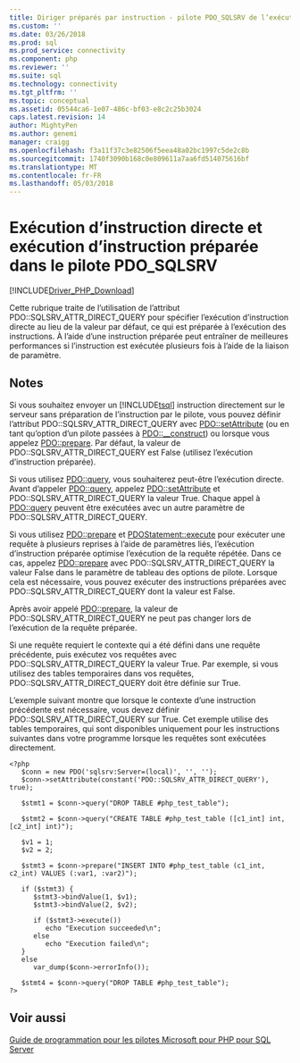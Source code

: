 ```yaml
---
title: Diriger préparés par instruction - pilote PDO_SQLSRV de l’exécution instruction | Documents Microsoft
ms.custom: ''
ms.date: 03/26/2018
ms.prod: sql
ms.prod_service: connectivity
ms.component: php
ms.reviewer: ''
ms.suite: sql
ms.technology: connectivity
ms.tgt_pltfrm: ''
ms.topic: conceptual
ms.assetid: 05544ca6-1e07-486c-bf03-e8c2c25b3024
caps.latest.revision: 14
author: MightyPen
ms.author: genemi
manager: craigg
ms.openlocfilehash: f3a11f37c3e82506f5eea48a02bc1997c5de2c8b
ms.sourcegitcommit: 1740f3090b168c0e809611a7aa6fd514075616bf
ms.translationtype: MT
ms.contentlocale: fr-FR
ms.lasthandoff: 05/03/2018
---
```

# <a name="direct-statement-execution-and-prepared-statement-execution-in-the-pdosqlsrv-driver"></a>Exécution d’instruction directe et exécution d’instruction préparée dans le pilote PDO_SQLSRV
[!INCLUDE[Driver_PHP_Download](../../includes/driver_php_download.md)]

Cette rubrique traite de l’utilisation de l’attribut PDO::SQLSRV_ATTR_DIRECT_QUERY pour spécifier l’exécution d’instruction directe au lieu de la valeur par défaut, ce qui est préparée à l’exécution des instructions. À l’aide d’une instruction préparée peut entraîner de meilleures performances si l’instruction est exécutée plusieurs fois à l’aide de la liaison de paramètre.  
  
## <a name="remarks"></a>Notes  
Si vous souhaitez envoyer un [!INCLUDE[tsql](../../includes/tsql_md.md)] instruction directement sur le serveur sans préparation de l’instruction par le pilote, vous pouvez définir l’attribut PDO::SQLSRV_ATTR_DIRECT_QUERY avec [PDO::setAttribute](../../connect/php/pdo-setattribute.md) (ou en tant qu’option d’un pilote passées à [PDO::__construct](../../connect/php/pdo-construct.md)) ou lorsque vous appelez [PDO::prepare](../../connect/php/pdo-prepare.md). Par défaut, la valeur de PDO::SQLSRV_ATTR_DIRECT_QUERY est False (utilisez l’exécution d’instruction préparée).  
  
Si vous utilisez [PDO::query](../../connect/php/pdo-query.md), vous souhaiterez peut-être l’exécution directe. Avant d’appeler [PDO::query](../../connect/php/pdo-query.md), appelez [PDO::setAttribute](../../connect/php/pdo-setattribute.md) et PDO::SQLSRV_ATTR_DIRECT_QUERY la valeur True.  Chaque appel à [PDO::query](../../connect/php/pdo-query.md) peuvent être exécutées avec un autre paramètre de PDO::SQLSRV_ATTR_DIRECT_QUERY.  
  
Si vous utilisez [PDO::prepare](../../connect/php/pdo-prepare.md) et [PDOStatement::execute](../../connect/php/pdostatement-execute.md) pour exécuter une requête à plusieurs reprises à l’aide de paramètres liés, l’exécution d’instruction préparée optimise l’exécution de la requête répétée.  Dans ce cas, appelez [PDO::prepare](../../connect/php/pdo-prepare.md) avec PDO::SQLSRV_ATTR_DIRECT_QUERY la valeur False dans le paramètre de tableau des options de pilote. Lorsque cela est nécessaire, vous pouvez exécuter des instructions préparées avec PDO::SQLSRV_ATTR_DIRECT_QUERY dont la valeur est False.  
  
Après avoir appelé [PDO::prepare](../../connect/php/pdo-prepare.md), la valeur de PDO::SQLSRV_ATTR_DIRECT_QUERY ne peut pas changer lors de l’exécution de la requête préparée.  
  
Si une requête requiert le contexte qui a été défini dans une requête précédente, puis exécutez vos requêtes avec PDO::SQLSRV_ATTR_DIRECT_QUERY la valeur True. Par exemple, si vous utilisez des tables temporaires dans vos requêtes, PDO::SQLSRV_ATTR_DIRECT_QUERY doit être définie sur True.  
  
L’exemple suivant montre que lorsque le contexte d’une instruction précédente est nécessaire, vous devez définir PDO::SQLSRV_ATTR_DIRECT_QUERY sur True.  Cet exemple utilise des tables temporaires, qui sont disponibles uniquement pour les instructions suivantes dans votre programme lorsque les requêtes sont exécutées directement.  
  
```  
<?php  
   $conn = new PDO('sqlsrv:Server=(local)', '', '');  
   $conn->setAttribute(constant('PDO::SQLSRV_ATTR_DIRECT_QUERY'), true);  
  
   $stmt1 = $conn->query("DROP TABLE #php_test_table");  
  
   $stmt2 = $conn->query("CREATE TABLE #php_test_table ([c1_int] int, [c2_int] int)");  
  
   $v1 = 1;  
   $v2 = 2;  
  
   $stmt3 = $conn->prepare("INSERT INTO #php_test_table (c1_int, c2_int) VALUES (:var1, :var2)");  
  
   if ($stmt3) {  
      $stmt3->bindValue(1, $v1);  
      $stmt3->bindValue(2, $v2);  
  
      if ($stmt3->execute())  
         echo "Execution succeeded\n";       
      else  
         echo "Execution failed\n";  
   }  
   else  
      var_dump($conn->errorInfo());  
  
   $stmt4 = $conn->query("DROP TABLE #php_test_table");  
?>  
```  
  
## <a name="see-also"></a>Voir aussi  
[Guide de programmation pour les pilotes Microsoft pour PHP pour SQL Server](../../connect/php/programming-guide-for-php-sql-driver.md)
  
